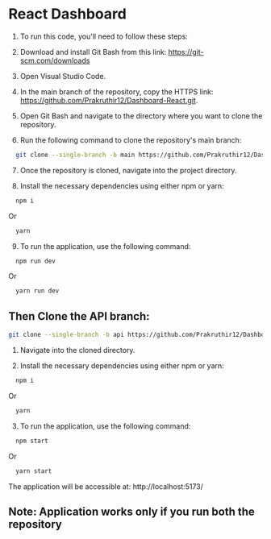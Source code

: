 
# React Dashboard


1. To run this code, you'll need to follow these steps:

2. Download and install Git Bash from this link: https://git-scm.com/downloads

3. Open Visual Studio Code.

4. In the main branch of the repository, copy the HTTPS link: https://github.com/Prakruthir12/Dashboard-React.git.

5. Open Git Bash and navigate to the directory where you want to clone the repository.

6. Run the following command to clone the repository's main branch:


```bash
  git clone --single-branch -b main https://github.com/Prakruthir12/Dashboard-React.git .
```

7. Once the repository is cloned, navigate into the project directory.

8. Install the necessary dependencies using either npm or yarn:

```bash
  npm i
```
Or 
```bash
  yarn
```
9. To run the application, use the following command:

```bash
  npm run dev
```
Or 
```bash
  yarn run dev
```
## Then Clone the API branch:

```bash
git clone --single-branch -b api https://github.com/Prakruthir12/Dashboard-React.git .
```

1. Navigate into the cloned directory.

2. Install the necessary dependencies using either npm or yarn:

```bash
  npm i
```
Or 
```bash
  yarn
```
3. To run the application, use the following command:

```bash
  npm start
```
Or 
```bash
  yarn start
  ```
  The application will be accessible at: http://localhost:5173/

  ## Note: Application works only if you run both the repository
